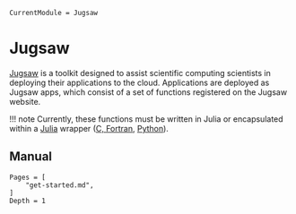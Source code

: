 ```@meta
CurrentModule = Jugsaw
```

# Jugsaw

[Jugsaw](https://www.jugsaw.co) is a toolkit designed to assist scientific computing scientists in deploying their applications to the cloud. Applications are deployed as Jugsaw apps, which consist of a set of functions registered on the Jugsaw website.


!!! note
    Currently, these functions must be written in Julia or encapsulated within a [Julia](https://www.julialang.org) wrapper ([C, Fortran](https://docs.julialang.org/en/v1/manual/calling-c-and-fortran-code/), [Python](https://github.com/cjdoris/PythonCall.jl)).

## Manual

```@contents
Pages = [
    "get-started.md",
]
Depth = 1
```
